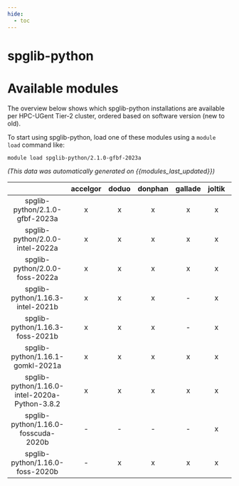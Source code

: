 ```yaml
---
hide:
  - toc
---
```


spglib-python
=============

# Available modules


The overview below shows which spglib-python installations are available per HPC-UGent Tier-2 cluster, ordered based on software version (new to old).

To start using spglib-python, load one of these modules using a `module load` command like:

```shell
module load spglib-python/2.1.0-gfbf-2023a
```

*(This data was automatically generated on {{modules_last_updated}})*  

| |accelgor|doduo|donphan|gallade|joltik|shinx|skitty|
| :---: | :---: | :---: | :---: | :---: | :---: | :---: | :---: |
|spglib-python/2.1.0-gfbf-2023a|x|x|x|x|x|x|x|
|spglib-python/2.0.0-intel-2022a|x|x|x|x|x|-|x|
|spglib-python/2.0.0-foss-2022a|x|x|x|x|x|-|x|
|spglib-python/1.16.3-intel-2021b|x|x|x|-|x|-|x|
|spglib-python/1.16.3-foss-2021b|x|x|x|-|x|-|x|
|spglib-python/1.16.1-gomkl-2021a|x|x|x|x|x|-|x|
|spglib-python/1.16.0-intel-2020a-Python-3.8.2|x|x|x|x|x|-|x|
|spglib-python/1.16.0-fosscuda-2020b|-|-|-|-|x|-|-|
|spglib-python/1.16.0-foss-2020b|-|x|x|x|x|-|x|
